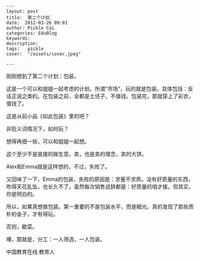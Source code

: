 
    ---
    layout: post  
    title:  第二个计划  
    date:  2012-03-26 09:01  
    author: Pickle Cai  
    categories: EduBlog  
    keywords: 
    description:   
    tags:	pickle   
    cover:  "/assets/cover.jpeg"  

    ---  
    
 刚刚想到了第二个计划：包装。

这是一个可以和姐姐一起考虑的计划。所谓“市场”，玩的就是包装。具体包括：反话正说之类的。在包装之前，全都是土坯子，不值钱。包装完，那就穿上了彩衣，值钱了。

这是从前小品《如此包装》里的吧？

非贬义词情况下，如何玩？

想得再细一些，可以和姐姐一起想。

这个至少不是直接的做生意。卖，也是卖的理念，卖的大饼。

Alex和Emma就是这样想的，不过，失败了。

又回味了一下，Emma的包装，失败的原因是：求量不求质。没有好质量的东西，吹得天花乱坠，也长久不了。虽然每次销售说辞都是：好质量的咱才接。但其实，你是明白的。 



所以，如果真想做包装。第一重要的不是包装水平，而是眼光。真的发现了那些质朴的金子，才有得玩。

否则，歇菜。

噢，那就是，分工：一人筛选，一人包装。

						

		    
 中国教育在线·教育人

